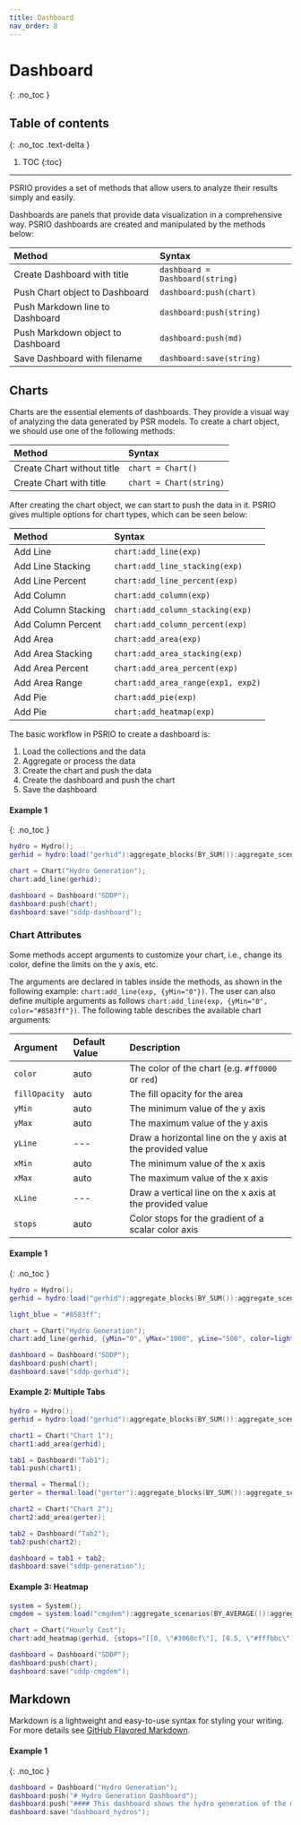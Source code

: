 ```yaml
---
title: Dashboard
nav_order: 8
---
```


# Dashboard
{: .no_toc }

## Table of contents
{: .no_toc .text-delta }

1. TOC
{:toc}

---

PSRIO provides a set of methods that allow users to analyze their results simply and easily.

Dashboards are panels that provide data visualization in a comprehensive way. PSRIO dashboards are created and manipulated by the methods below: 

| Method                          |  Syntax                                                           |
|:----------------------------------|:----------------------------------------------------------------|
| Create Dashboard with title       | `dashboard = Dashboard(string)`                                 |
| Push Chart object to Dashboard    | `dashboard:push(chart)`                                         |
| Push Markdown line to Dashboard   | `dashboard:push(string)`                                        |
| Push Markdown object to Dashboard | `dashboard:push(md)`                                            |
| Save Dashboard with filename      | `dashboard:save(string)`                                        |

## Charts

Charts are the essential elements of dashboards. They provide a visual way of analyzing the data generated by PSR models. To create a chart object, we should use one of the following methods:

| Method                         | Syntax                                                          |
|:-------------------------------|:----------------------------------------------------------------|
| Create Chart without title     | `chart = Chart()`                                               |
| Create Chart with title        | `chart = Chart(string)`                                         |

After creating the chart object, we can start to push the data in it. PSRIO gives multiple options for chart types, which can be seen below:

| Method                         | Syntax                                                          |
|:-------------------------------|:----------------------------------------------------------------|
| Add Line                       | `chart:add_line(exp)`                                           |
| Add Line Stacking              | `chart:add_line_stacking(exp)`                                  |
| Add Line Percent               | `chart:add_line_percent(exp)`                                   |
| Add Column                     | `chart:add_column(exp)`                                         |
| Add Column Stacking            | `chart:add_column_stacking(exp)`                                |
| Add Column Percent             | `chart:add_column_percent(exp)`                                 |
| Add Area                       | `chart:add_area(exp)`                                           |
| Add Area Stacking              | `chart:add_area_stacking(exp)`                                  |
| Add Area Percent               | `chart:add_area_percent(exp)`                                   |
| Add Area Range                 | `chart:add_area_range(exp1, exp2)`                              |
| Add Pie                        | `chart:add_pie(exp)`                                            |
| Add Pie                        | `chart:add_heatmap(exp)`                                        |

The basic workflow in PSRIO to create a dashboard is:

1. Load the collections and the data
2. Aggregate or process the data
3. Create the chart and push the data
4. Create the dashboard and push the chart
5. Save the dashboard

#### Example 1
{: .no_toc }

``` lua
hydro = Hydro();
gerhid = hydro:load("gerhid"):aggregate_blocks(BY_SUM()):aggregate_scenarios(BY_AVERAGE());

chart = Chart("Hydro Generation");
chart:add_line(gerhid);

dashboard = Dashboard("SDDP");
dashboard:push(chart);
dashboard:save("sddp-dashboard");
```

### Chart Attributes

Some methods accept arguments to customize your chart, i.e., change its color, define the limits on the y axis, etc.

The arguments are declared in tables inside the methods, as shown in the following example:
`chart:add_line(exp, {yMin="0"})`. The user can also define multiple arguments as follows `chart:add_line(exp, {yMin="0", color="#8583ff"})`. The following table describes the available chart arguments:

| Argument      | Default Value   | Description                                                 |
|:--------------|:--------------- |:------------------------------------------------------------|
| `color`       | auto            | The color of the chart (e.g. `#ff0000` or `red`)            |
| `fillOpacity` | auto            | The fill opacity for the area                               |
| `yMin`        | auto            | The minimum value of the y axis                             |
| `yMax`        | auto            | The maximum value of the y axis                             |
| `yLine`       | ---             | Draw a horizontal line on the y axis at the provided value  |
| `xMin`        | auto            | The minimum value of the x axis                             |
| `xMax`        | auto            | The maximum value of the x axis                             |
| `xLine`       | ---             | Draw a vertical line on the x axis at the provided value    |
| `stops`       | auto            | Color stops for the gradient of a scalar color axis         |

#### Example 1
{: .no_toc }

``` lua
hydro = Hydro();
gerhid = hydro:load("gerhid"):aggregate_blocks(BY_SUM()):aggregate_scenarios(BY_AVERAGE());

light_blue = "#8583ff";

chart = Chart("Hydro Generation");
chart:add_line(gerhid, {yMin="0", yMax="1000", yLine="500", color=light_blue});

dashboard = Dashboard("SDDP");
dashboard:push(chart);
dashboard:save("sddp-gerhid");
```

#### Example 2: Multiple Tabs

```lua
hydro = Hydro();
gerhid = hydro:load("gerhid"):aggregate_blocks(BY_SUM()):aggregate_scenarios(BY_AVERAGE());

chart1 = Chart("Chart 1");
chart1:add_area(gerhid);

tab1 = Dashboard("Tab1");
tab1:push(chart1);

thermal = Thermal();
gerter = thermal:load("gerter"):aggregate_blocks(BY_SUM()):aggregate_scenarios(BY_AVERAGE());

chart2 = Chart("Chart 2");
chart2:add_area(gerter);

tab2 = Dashboard("Tab2");
tab2:push(chart2);

dashboard = tab1 + tab2;
dashboard:save("sddp-generation");
```

#### Example 3: Heatmap

``` lua
system = System();
cmgdem = system:load("cmgdem"):aggregate_scenarios(BY_AVERAGE()):aggregate_agents(BY_SUM(), "Load Marginal Cost");

chart = Chart("Hourly Cost");
chart:add_heatmap(gerhid, {stops="[[0, \"#3060cf\"], [0.5, \"#fffbbc\"], [0.9, \"#c4463a\"],[1, \"#c4463a\"]]"});

dashboard = Dashboard("SDDP");
dashboard:push(chart);
dashboard:save("sddp-cmgdem");
```


## Markdown

Markdown is a lightweight and easy-to-use syntax for styling your writing. For more details see [GitHub Flavored Markdown](https://guides.github.com/features/mastering-markdown/).

#### Example 1
{: .no_toc }

```lua
dashboard = Dashboard("Hydro Generation"); 
dashboard:push("# Hydro Generation Dashboard");
dashboard:push("#### This dashboard shows the hydro generation of the main hydropower plants in Brazil.");
dashboard:save("dashboard_hydros");
```
<!-- ```markdown
Syntax highlighted code block

# Header 1
## Header 2
### Header 3

- Bulleted
- List

1. Numbered
2. List

**Bold** and _Italic_ and `Code` text

[Link](url) and ![Image](src)
``` -->